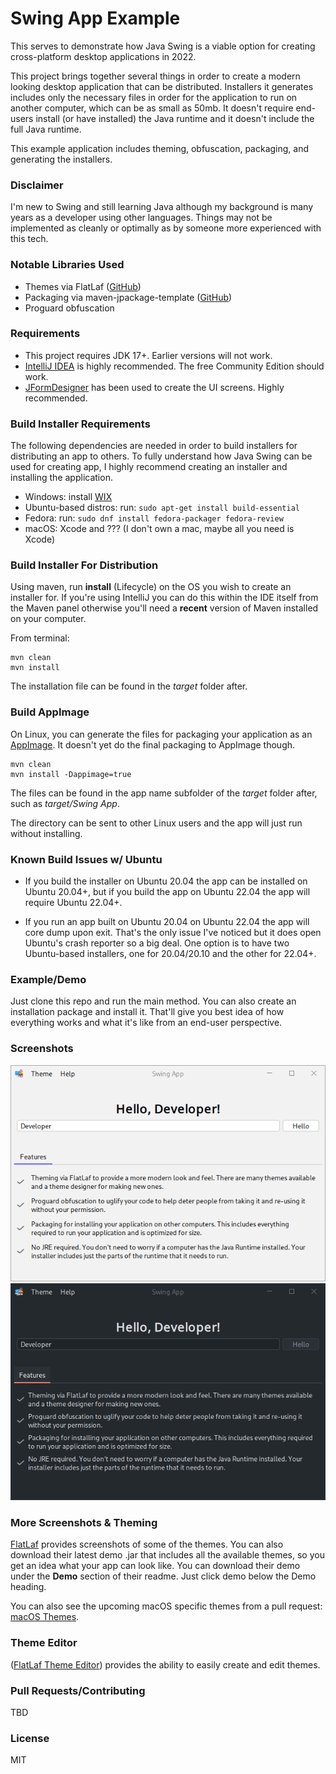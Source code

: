 # Swing App Example

This serves to demonstrate how Java Swing is a viable option for creating cross-platform desktop applications in 2022.

This project brings together several things in order to create a modern looking desktop application that can be
distributed. Installers it generates includes only the necessary files in order for the application to run on another
computer, which can be as small as 50mb. It doesn't require end-users install (or have installed) the Java runtime
and it doesn't include the full Java runtime.

This example application includes theming, obfuscation, packaging, and generating the installers.

### Disclaimer

I'm new to Swing and still learning Java although my background is many years as a developer using other languages.
Things may not be implemented as cleanly or optimally as by someone more experienced with this tech.

### Notable Libraries Used

- Themes via FlatLaf ([GitHub](https://github.com/JFormDesigner/FlatLaf))
- Packaging via maven-jpackage-template ([GitHub](https://github.com/wiverson/maven-jpackage-template))
- Proguard obfuscation

### Requirements

- This project requires JDK 17+. Earlier versions will not work.
- [IntelliJ IDEA](https://www.jetbrains.com/idea/) is highly recommended. The free Community Edition should work.
- [JFormDesigner](https://www.formdev.com/jformdesigner/) has been used to create the UI screens. Highly recommended.

### Build Installer Requirements

The following dependencies are needed in order to build installers for distributing an app to others. To fully
understand how Java Swing can be used for creating app, I highly recommend creating an installer and installing the
application.

- Windows: install [WIX](https://wixtoolset.org/)
- Ubuntu-based distros: run: ```sudo apt-get install build-essential```
- Fedora: run: ```sudo dnf install fedora-packager fedora-review```
- macOS: Xcode and ??? (I don't own a mac, maybe all you need is Xcode)

### Build Installer For Distribution

Using maven, run **install** (Lifecycle) on the OS you wish to create an installer for. If you're using IntelliJ you can
do this within the IDE itself from the Maven panel otherwise you'll need a **recent** version of Maven installed on your
computer.

From terminal:

```shell
mvn clean
mvn install
```

The installation file can be found in the *target* folder after.

### Build AppImage

On Linux, you can generate the files for packaging your application as an [AppImage](https://appimage.org/). It doesn't
yet do the final packaging to AppImage though.

```shell
mvn clean
mvn install -Dappimage=true
```

The files can be found in the app name subfolder of the *target* folder after, such as *target/Swing App*.

The directory can be sent to other Linux users and the app will just run without installing.

### Known Build Issues w/ Ubuntu

- If you build the installer on Ubuntu 20.04 the app can be installed on Ubuntu 20.04+, but if you build the app on
  Ubuntu
  22.04 the app will require Ubuntu 22.04+.

- If you run an app built on Ubuntu 20.04 on Ubuntu 22.04 the app will core dump upon exit. That's the only issue I've
  noticed but it does open Ubuntu's crash reporter so a big deal. One option is to have two Ubuntu-based installers, one
  for 20.04/20.10 and the other for 22.04+.

### Example/Demo

Just clone this repo and run the main method. You can also create an installation package and install it. That'll give
you best idea of how everything works and what it's like from an end-user perspective.

### Screenshots

![Light](screenshots/linux-light.png "Light Theme")
![Dark](screenshots/linux-dark.png "Dark Theme")

### More Screenshots & Theming

[FlatLaf](https://github.com/JFormDesigner/FlatLaf) provides screenshots of some of the themes. You can also download
their latest demo .jar that includes all the available themes, so you get an idea what your app can look like. You can
download their demo under the **Demo** section of their readme. Just click demo below the Demo heading.

You can also see the upcoming macOS specific themes from a pull
request: [macOS Themes](https://github.com/JFormDesigner/FlatLaf/pull/533).

### Theme Editor

([FlatLaf Theme Editor](https://www.formdev.com/flatlaf/theme-editor/)) provides the ability to easily create and edit
themes.

### Pull Requests/Contributing

TBD

### License

MIT